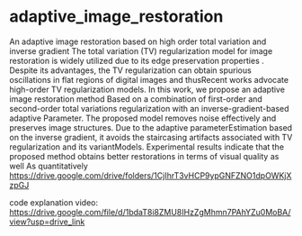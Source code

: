 # adaptive_image_restoration
An adaptive image restoration based on high order total variation and inverse gradient
The total variation (TV) regularization model for image restoration is widely utilized due to its edge preservation properties .
Despite its advantages, the TV regularization can obtain spurious oscillations in flat regions of digital images and thusRecent works advocate high-order TV regularization models.
In this work, we propose an adaptive image restoration method Based on a combination of first-order and second-order total variations regularization with an inverse-gradient-based adaptive
Parameter.
The proposed model removes noise effectively and preserves image structures.
Due to the adaptive parameterEstimation based on the inverse gradient, it avoids the staircasing artifacts associated with TV regularization and its variantModels.
Experimental results indicate that the proposed method obtains better restorations in terms of 
visual quality as well As quantitatively
https://drive.google.com/drive/folders/1CjIhrT3vHCP9ypGNFZNO1dpOWKjXzpGJ

code explanation video:
https://drive.google.com/file/d/1bdaT8i8ZMU8IHzZgMhmn7PAhYZu0MoBA/view?usp=drive_link
